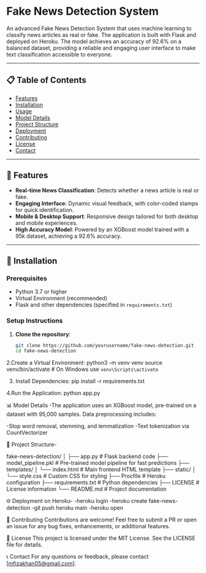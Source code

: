 
# Fake News Detection System

An advanced Fake News Detection System that uses machine learning to classify news articles as real or fake. The application is built with Flask and deployed on Heroku. The model achieves an accuracy of 92.6% on a balanced dataset, providing a reliable and engaging user interface to make text classification accessible to everyone.

---

## 📋 Table of Contents

- [Features](#features)
- [Installation](#installation)
- [Usage](#usage)
- [Model Details](#model-details)
- [Project Structure](#project-structure)
- [Deployment](#deployment)
- [Contributing](#contributing)
- [License](#license)
- [Contact](#contact)

---

## 🌟 Features

- **Real-time News Classification**: Detects whether a news article is real or fake.
- **Engaging Interface**: Dynamic visual feedback, with color-coded stamps for quick identification.
- **Mobile & Desktop Support**: Responsive design tailored for both desktop and mobile experiences.
- **High Accuracy Model**: Powered by an XGBoost model trained with a 95k dataset, achieving a 92.6% accuracy.

---

## 🚀 Installation

### Prerequisites

- Python 3.7 or higher
- Virtual Environment (recommended)
- Flask and other dependencies (specified in `requirements.txt`)

### Setup Instructions

1. **Clone the repository**:
   ```bash
   git clone https://github.com/yourusername/fake-news-detection.git
   cd fake-news-detection

2.Create a Virtual Environment:
   python3 -m venv venv
   source venv/bin/activate   # On Windows use `venv\Scripts\activate`

3. Install Dependencies:
    pip install -r requirements.txt

4.Run the Application:
 python app.py


 📊 Model Details
-The application uses an XGBoost model, pre-trained on a dataset with 95,000 samples. Data preprocessing includes:

-Stop word removal, stemming, and lemmatization
-Text tokenization via CountVectorizer

📂 Project Structure-

fake-news-detection/
│
├── app.py                  # Flask backend code
├── model_pipeline.pkl      # Pre-trained model pipeline for fast predictions
├── templates/
│   └── index.html          # Main frontend HTML template
├── static/
│   └── style.css           # Custom CSS for styling
├── Procfile                # Heroku configuration
├── requirements.txt        # Python dependencies
├── LICENSE                 # License information
└── README.md               # Project documentation


🌐 Deployment on Heroku-
-heroku login
-heroku create fake-news-detection
-git push heroku main
-heroku open


🤝 Contributing
Contributions are welcome! Feel free to submit a PR or open an issue for any bug fixes, enhancements, or additional features.<br>

📜 License
This project is licensed under the MIT License. See the LICENSE file for details.<br>

📞 Contact
For any questions or feedback, please contact [mfizakhan05@gmail.com].<br>




